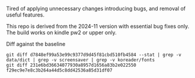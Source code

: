Tired of applying unnecessary changes introducing bugs, and removal of useful
features.

This repo is derived from the 2024-11 version with essential bug fixes only. The
build works on kindle pw2 or upper only.

Diff against the baseline

```
git diff d7848ef99a53e99c9377d9d45f81cbd510fb4584 --stat | grep -v data/dict | grep -v screensaver | grep -v koreader/fonts
git diff 231e6bd36634077930a8957d1656a83b2e022550 f29ec9e7e8c3b264a44d5c8dd42536a85d31df07
```
